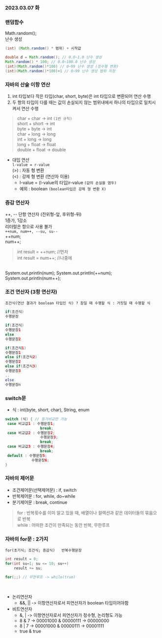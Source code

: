 ### 2023.03.07 화
### 랜덤함수
Math.random();  
난수 생성  
```java
(int) (Math.random() * 범위) + 시작값
```

```java
double d = Math.random(); // 0.0~1.0 난수 생성
Math.random() * 100; // 0.0~100.0 난수 생성
(int)(Math.random()*100) // 0~99 난수 생성 (정수형 변환)
(int)(Math.random()*100)+1 // 0~99 난수 생성 범위 지정
```

### 자바의 산술 이항 연산
1. int 타입보다 작은 타입(char, short, byte)은 int 타입으로 변환되어 연산 수행
2. 두 항의 타입이 다를 때는 값이 손실되지 않는 범위내에서 하나의 타입으로 일치시켜서 연산 수행
> char + char -> int `(1번 규칙)`  
short + short -> int  
byte + byte -> int  
char + long -> long  
int + long -> long  
long + float -> float  
double + float -> double  

- 대입 연산  
`l-value = r-value`  
 (>) : 자동 형 변환  
 (<) : 강제 형 변환 (연산자 이용)   
    - l-value = (l-value의 타입)r-value  `(값의 손실을 염두)`  
    - 예외 : boolean `(boolean타입은 강제 형 변환 X)`

### 증감 연산자  
++, -- 단항 연산자 (전위형-앞, 후위형-뒤)  
1증가, 1감소  
리터럴은 항으로 사용 불가  
`++num, num++, --su, su--`  
++num;  
num++;  
> int result = ++num; //먼저  
int result = num++; //나중에  
<br>
System.out.println(num);  
System.out.println(++num);  
System.out.println(num++);  

<br>

### 조건 연산자 (3항 연산자)  
`조건식(연산 결과가 boolean 타입인 식) ? 참일 때 수행할 식 : 거짓일 때 수행할 식`  
```java
if(조건식)
수행문장

if(조건식)
수행문장1
else
수행문장2

if(조건식1)
수행문장1
else if(조건식2)
수행문장2
else if(조건식3)
수행문장3
..
else
수행문장n
```

### switch문  
- 식 : int(byte, short, char), String, enum
```java
switch (식) { // 등가비교만 가능
 case 비교값1 : 수행문장1;
                break;
 case 비교값2 : 수행문장2;
                수행문장3;
                break;
 case 비교값3 : 수행문장4;
                break;
 default : 수행문장5;
            수행문장6;
}
```

### 자바의 제어문
- 조건제어문(선택제어문) : if, switch
- 반복제어문 : for, while, do~while
- 분기제어문 : break, continue

> for : 반복횟수를 이미 알고 있을 때, 배열이나 컬렉션과 같은 데이터들의 묶음으로 반복  
while : 어떠한 조건이 만족되는 동안 반복, 무한루프  

### 자바의 for문 : 2가지  

`for(초기식; 조건식; 증감식)  
    반복수행문장`
```java
int result = 0;
for(int su=1; su <= 10; su++)
    result += su;

for(;;) // 무한루프 -> while(true)
```
<br>

- 논리연산자
    - &&, || -> 이항연산자로서 피연산자가 boolean 타입이어야함
- 비트연산자
    - &, | -> 이항연산자로서 피연산자가 정수형, 논리형도 가능
    - 8 & 7 -> 00001000 & 00000111 -> 00000000
    - 8 | 7 -> 00001000 & 00000111 -> 00001111
    - true & true